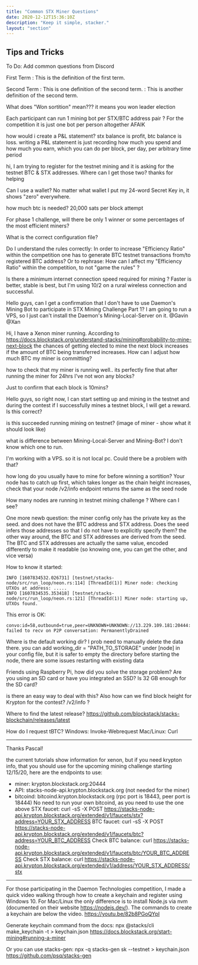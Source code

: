 ```yaml
---
title: "Common STX Miner Questions"
date: 2020-12-12T15:36:10Z
description: "Keep it simple, stacker."
layout: "section"
---
```


## Tips and Tricks

To Do: Add common questions from Discord

First Term
: This is the definition of the first term.

Second Term
: This is one definition of the second term.
: This is another definition of the second term.


What does "Won sortition" mean???
it means you won leader election

Each participant can run 1 mining bot per STX/BTC address pair ?
For the competition it is just one bot per person altogether AFAIK

how would i create a P&L statement?
stx balance is profit, btc balance is loss.
writing a P&L statement is just recording how much you spend and how much you earn, which you can do per block, per day, per arbitrary time period

hi, I am trying to register for the testnet mining and it is asking for the testnet BTC & STX addresses. Where can I get those two? thanks for helping

Can I use a wallet?
No matter what wallet I put my 24-word Secret Key in, it shows "zero" everywhere.

how much btc is needed?
20,000 sats per block attempt

For phase 1 challenge, will there be only 1 winner or some percentages of the most efficient miners?

What is the correct configuration file?

Do I understand the rules correctly: In order to increase "Efficiency Ratio" within the competition one has to generate BTC testnet transactions from/to registered BTC address?
Or to rephrase: How can I affect my "Efficiency Ratio" within the competition, to not "game the rules" ?

Is there a minimum internet connection speed required for mining ?
Faster is better, stable is best, but I'm using 10/2 on a rural wireless connection and successful.

Hello guys, can I get a confirmation that I don't have to use Daemon's Mining Bot to participate in STX Mining Challenge Part 1? I am going to run a VPS, so I just can't install the Daemon's Mining-Local-Server on it. @Gavin @Xan

Hi, I have a Xenon miner running. According to https://docs.blockstack.org/understand-stacks/mining#probability-to-mine-next-block the chances of getting elected to mine the next block increases if the amount of BTC being transferred increases. How can I adjust how much BTC my miner is committing?


how to check that my miner is running well.. its perfectly fine that after running the miner for 24hrs I've not won any blocks?

Just to confirm that each block is 10mins?

Hello guys, so right now, I can start setting up and mining in the testnet and during the contest if I successfully mines a testnet block, I will get a reward. Is this correct?

is this succeeded running mining on testnet? (image of miner - show what it should look like)

what is difference between Mining-Local-Server and Mining-Bot? I don't know which one to run.

I'm working with a VPS. so it is not local pc. Could there be a problem with that?

how long do you usually have to mine for before winning a sortition? 
Your node has to catch up first, which takes longer as the chain height increases, check that your node /v2/info endpoint returns the same as the seed node

How many nodes are running in testnet mining challenge ? Where can I see?

One more newb question: the miner config only has the private key as the seed. and does not have the BTC address and STX address. Does the seed infers those addresses so that I do not have to explicitly specify them?
the other way around, the BTC and STX addresses are derived from the seed.  The BTC and STX addresses are actually the same value, encoded differently to make it readable (so knowing one, you can get the other, and vice versa)

How to know it started:
```
INFO [1607834532.026731] [testnet/stacks-node/src/run_loop/neon.rs:114] [ThreadId(1)] Miner node: checking UTXOs at address: .....
INFO [1607834535.353418] [testnet/stacks-node/src/run_loop/neon.rs:121] [ThreadId(1)] Miner node: starting up, UTXOs found.
```

This error is OK:
```
convo:id=58,outbound=true,peer=UNKNOWN+UNKNOWN://13.229.109.181:20444: failed to recv on P2P conversation: PermanentlyDrained
```

Where is the default working dir? I prob need to manually delete the data there.
you can add working_dir = "PATH_TO_STORAGE" under [node] in your config file, but it is safer to empty the directory before starting the node, there are some issues restarting with existing data

Friends using Raspberry Pi, how did you solve the storage problem? Are you using an SD card or have you integrated an SSD? Is 32 GB enough for the SD card?

is there an easy way to deal with this? Also how can we find block height for Krypton for the contest?
/v2/info ?

Where to find the latest release?
https://github.com/blockstack/stacks-blockchain/releases/latest

How do I request tBTC?
Windows: Invoke-Webrequest
Mac/Linux: Curl

----

Thanks Pascal!

the current tutorials show information for xenon, but if you need krypton info, that you should use for the upcoming mining challenge starting 12/15/20, here are the endpoints to use:
- miner: krypton.blockstack.org:20444
- API: stacks-node-api.krypton.blockstack.org (not needed for the miner)
- bitcoind: bitcoind.krypton.blockstack.org (rpc port is 18443, peer port is 18444)
No need to run your own bitcoind, as you need to use the one above
STX faucet: curl -sS -X POST https://stacks-node-api.krypton.blockstack.org/extended/v1/faucets/stx?address=YOUR_STX_ADDRESS
BTC faucet: curl -sS -X POST https://stacks-node-api.krypton.blockstack.org/extended/v1/faucets/btc?address=YOUR_BTC_ADDRESS
Check BTC balance: curl https://stacks-node-api.krypton.blockstack.org/extended/v1/faucets/btc/YOUR_BTC_ADDRESS
Check STX balance: curl https://stacks-node-api.krypton.blockstack.org/extended/v1/address/YOUR_STX_ADDRESS/stx

-----

For those participating in the Daemon Technologies competition, I made a quick video walking through how to create a keychain and register using Windows 10. For Mac/Linux the only difference is to install Node.js via nvm (documented on their website https://nodejs.dev/). The commands to create a keychain are below the video.
https://youtu.be/82b8PGoQYpI

Generate keychain command from the docs:
npx @stacks/cli make_keychain -t > keychain.json
https://docs.blockstack.org/start-mining#running-a-miner

Or you can use stacks-gen:
npx -q stacks-gen sk --testnet > keychain.json
https://github.com/psq/stacks-gen